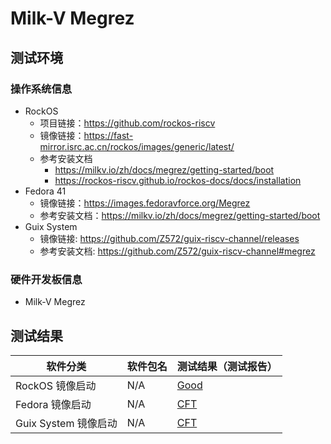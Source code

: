 # Milk-V Megrez

## 测试环境

### 操作系统信息

- RockOS
    - 项目链接：https://github.com/rockos-riscv
    - 镜像链接：https://fast-mirror.isrc.ac.cn/rockos/images/generic/latest/
    - 参考安装文档
        - https://milkv.io/zh/docs/megrez/getting-started/boot
        - https://rockos-riscv.github.io/rockos-docs/docs/installation
- Fedora 41
    - 镜像链接：https://images.fedoravforce.org/Megrez
    - 参考安装文档：https://milkv.io/zh/docs/megrez/getting-started/boot
- Guix System
    - 镜像链接: https://github.com/Z572/guix-riscv-channel/releases
    - 参考安装文档: https://github.com/Z572/guix-riscv-channel#megrez

### 硬件开发板信息

- Milk-V Megrez

## 测试结果

| 软件分类                | 软件包名 | 测试结果（测试报告）             |
|------------------------|----------|-----------------------------|
| RockOS 镜像启动          | N/A      | [Good][RockOS]               |
| Fedora 镜像启动          | N/A      | [CFT][Fedora]               |
| Guix System 镜像启动  | N/A          | [CFT][Guix]                   |

[RockOS]: ./RockOS/README.md
[Fedora]: ./Fedora/README.md
[Guix]: ./Guix/README.md
